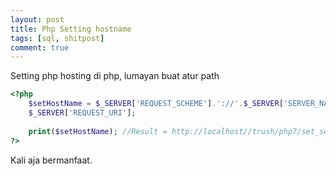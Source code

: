 ```yaml
---
layout: post
title: Php Setting hostname
tags: [sql, shitpost]
comment: true
---
```


Setting php hosting di php, lumayan buat atur path

```php
<?php
	$setHostName = $_SERVER['REQUEST_SCHEME'].'://'.$_SERVER['SERVER_NAME'].'/'.
	$_SERVER['REQUEST_URI'];
	
	print($setHostName); //Result = http://localhost//trush/php7/set_server.php
?>
```

Kali aja bermanfaat.

